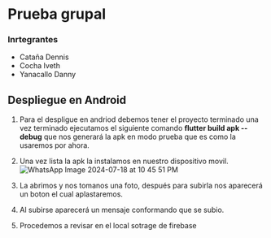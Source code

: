 # Prueba grupal
### Inrtegrantes
* Cataña Dennis
* Cocha Iveth
* Yanacallo Danny
## Despliegue en Android
1. Para el despligue en andriod debemos tener el proyecto terminado una vez terminado ejecutamos el siguiente comando **flutter build apk --debug** que nos generará la apk en modo prueba que es como la usaremos por ahora.
2. Una vez lista la apk la instalamos en nuestro dispositivo movil.<br>
![WhatsApp Image 2024-07-18 at 10 45 51 PM](https://github.com/user-attachments/assets/a2493474-57a5-43d5-9559-f1ffb216225d) <br>
   
4. La abrimos y nos tomanos una foto, después para subirla nos aparecerá un boton el cual aplastaremos.
5. Al subirse aparecerá un mensaje conformando que se subio.
6. Procedemos a revisar en el local sotrage de firebase

